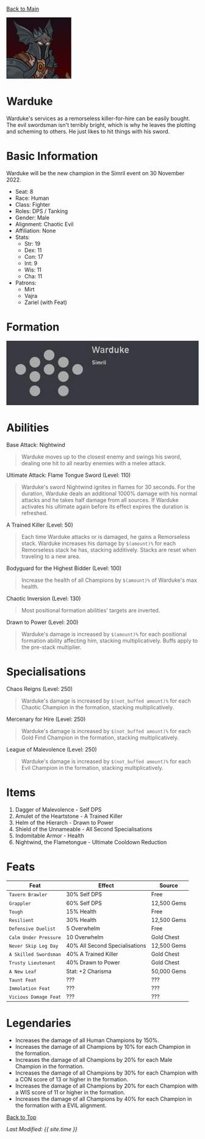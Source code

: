 [Back to Main](index.md)


![Profile Picture](images/portrait_warduke.png)

# Warduke

Warduke's services as a remorseless killer-for-hire can be easily bought. The evil swordsman isn't terribly bright, which is why he leaves the plotting and scheming to others. He just likes to hit things with his sword.

# Basic Information

Warduke will be the new champion in the Simril event on 30 November 2022.

* Seat: 8
* Race: Human
* Class: Fighter
* Roles: DPS / Tanking
* Gender: Male
* Alignment: Chaotic Evil
* Affiliation: None
* Stats:
  * Str: 19
  * Dex: 11
  * Con: 17
  * Int: 9
  * Wis: 11
  * Cha: 11
* Patrons:
  * Mirt
  * Vajra
  * Zariel (with Feat)

# Formation

![Formation Layout](images/formation_warduke.png)

# Abilities

Base Attack: Nightwind
> Warduke moves up to the closest enemy and swings his sword, dealing one hit to all nearby enemies with a melee attack.

Ultimate Attack: Flame Tongue Sword (Level: 110)
> Warduke's sword Nightwind ignites in flames for 30 seconds. For the duration, Warduke deals an additional 1000% damage with his normal attacks and he takes half damage from all sources. If Warduke activates his ultimate again before its effect expires the duration is refreshed.

A Trained Killer (Level: 50)
> Each time Warduke attacks or is damaged, he gains a Remorseless stack. Warduke increases his damage by `$(amount)%` for each Remorseless stack he has, stacking additively. Stacks are reset when traveling to a new area.

Bodyguard for the Highest Bidder (Level: 100)
> Increase the health of all Champions by `$(amount)%` of Warduke's max health.

Chaotic Inversion (Level: 130)
> Most positional formation abilities' targets are inverted.

Drawn to Power (Level: 200)
> Warduke's damage is increased by `$(amount)%` for each positional formation ability affecting him, stacking multiplicatively. Buffs apply to the pre-stack multiplier.

# Specialisations

Chaos Reigns (Level: 250)
> Warduke's damage is increased by `$(not_buffed amount)%` for each Chaotic Champion in the formation, stacking multiplicatively.

Mercenary for Hire (Level: 250)
> Warduke's damage is increased by `$(not_buffed amount)%` for each Gold Find Champion in the formation, stacking multiplicatively.

League of Malevolence (Level: 250)
> Warduke's damage is increased by `$(not_buffed amount)%` for each Evil Champion in the formation, stacking multiplicatively.

# Items

1. Dagger of Malevolence - Self DPS
2. Amulet of the Heartstone - A Trained Killer
3. Helm of the Hierarch - Drawn to Power
4. Shield of the Unnameable - All Second Specialisations
5. Indomitable Armor - Health
6. Nightwind, the Flametongue - Ultimate Cooldown Reduction

# Feats

| Feat | Effect | Source |
|---|---|---|
| `Tavern Brawler` | 30% Self DPS | Free |
| `Grappler` | 60% Self DPS | 12,500 Gems |
| `Tough` | 15% Health | Free |
| `Resilient` | 30% Health | 12,500 Gems |
| `Defensive Duelist` | 5 Overwhelm | Free |
| `Calm Under Pressure` | 10 Overwhelm | Gold Chest |
| `Never Skip Leg Day` | 40% All Second Specialisations | 12,500 Gems |
| `A Skilled Swordsman` | 40% A Trained Killer | Gold Chest |
| `Trusty Lieutenant` | 40% Drawn to Power | Gold Chest |
| `A New Leaf` | Stat: +2 Charisma | 50,000 Gems |
| `Taunt Feat` | ??? | ??? |
| `Immolation Feat` | ??? | ??? |
| `Vicious Damage Feat` | ??? | ??? |

# Legendaries

* Increases the damage of all Human Champions by 150%.
* Increases the damage of all Champions by 10% for each Champion in the formation.
* Increases the damage of all Champions by 20% for each Male Champion in the formation.
* Increases the damage of all Champions by 30% for each Champion with a CON score of 13 or higher in the formation.
* Increases the damage of all Champions by 20% for each Champion with a WIS score of 11 or higher in the formation.
* Increases the damage of all Champions by 40% for each Champion in the formation with a EVIL alignment.

[Back to Top](#top)

*Last Modified: {{ site.time }}*